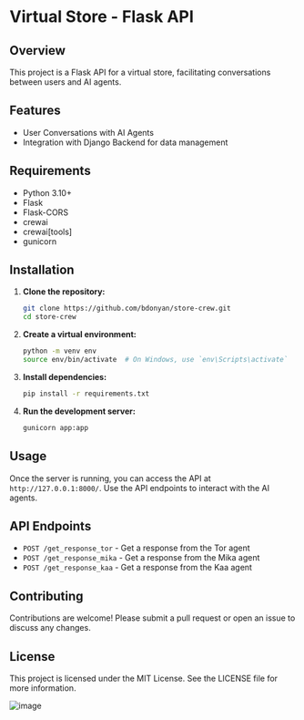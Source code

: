 # Virtual Store - Flask API

## Overview

This project is a Flask API for a virtual store, facilitating conversations between users and AI agents.

## Features

- User Conversations with AI Agents
- Integration with Django Backend for data management

## Requirements

- Python 3.10+
- Flask
- Flask-CORS
- crewai
- crewai[tools]
- gunicorn

## Installation

1. **Clone the repository:**

    ```sh
    git clone https://github.com/bdonyan/store-crew.git
    cd store-crew
    ```

2. **Create a virtual environment:**

    ```sh
    python -m venv env
    source env/bin/activate  # On Windows, use `env\Scripts\activate`
    ```

3. **Install dependencies:**

    ```sh
    pip install -r requirements.txt
    ```

4. **Run the development server:**

    ```sh
    gunicorn app:app
    ```

## Usage

Once the server is running, you can access the API at `http://127.0.0.1:8000/`. Use the API endpoints to interact with the AI agents.

## API Endpoints

- `POST /get_response_tor` - Get a response from the Tor agent
- `POST /get_response_mika` - Get a response from the Mika agent
- `POST /get_response_kaa` - Get a response from the Kaa agent

## Contributing

Contributions are welcome! Please submit a pull request or open an issue to discuss any changes.

## License

This project is licensed under the MIT License. See the LICENSE file for more information.

![image](https://github.com/bdonyan/store-crew/assets/66976326/86d92349-43ea-463d-827f-1648950daa5f)

